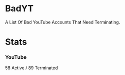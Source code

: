 # BadYT
A List Of Bad YouTube Accounts That Need Terminating.

# Stats

### YouTube
58 Active / 89 Terminated
